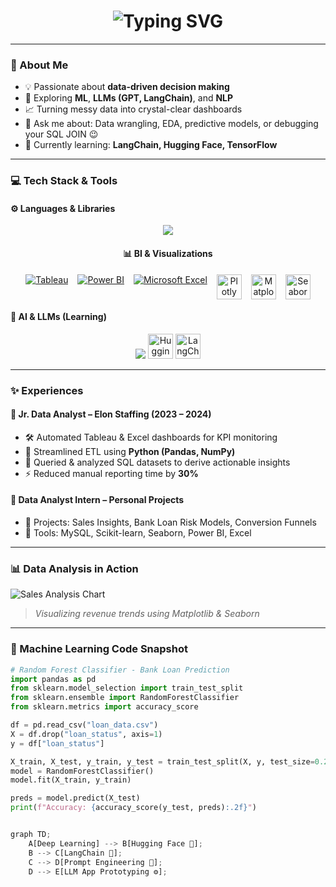 <h1 align="center">
  <img src="https://readme-typing-svg.herokuapp.com?font=Fira+Code&size=26&pause=1000&color=FF61F6&center=true&vCenter=true&width=700&lines=Hey+there%2C+I'm+Nitin+Rawat+(aka+Nits)+%F0%9F%91%8B;Data+Analyst+%7C+Future+Data+Scientist;Turning+Chaos+into+Insights+%F0%9F%93%8A" alt="Typing SVG" />
</h1>

---

### 🧠 About Me
<div align="left">

- 💡 Passionate about **data-driven decision making**  
- 🤖 Exploring **ML**, **LLMs (GPT, LangChain)**, and **NLP**  
- 📈 Turning messy data into crystal-clear dashboards  
- 💬 Ask me about: Data wrangling, EDA, predictive models, or debugging your SQL JOIN 😉  
- 🎯 Currently learning: **LangChain, Hugging Face, TensorFlow**

</div>

---

### 💻 Tech Stack & Tools

#### ⚙️ Languages & Libraries
<p align="center">
  <img src="https://skillicons.dev/icons?i=python,sql,jupyter,numpy,pandas,scikit-learn,seaborn,git" />
</p>

<!-- 📊 BI & Visualizations -->
<h4 align="center">📊 BI & Visualizations</h4>
<p align="center" style="display:flex; justify-content:center; gap:15px; flex-wrap:wrap;">

  <a href="https://www.tableau.com/" target="_blank">
    <img src="https://skillicons.dev/icons?i=tableau" title="Tableau" style="transition: transform 0.3s;" onmouseover="this.style.transform='scale(1.2)'" onmouseout="this.style.transform='scale(1)'"/>
  </a>

  <a href="https://powerbi.microsoft.com/" target="_blank">
    <img src="https://skillicons.dev/icons?i=powerbi" title="Power BI" style="transition: transform 0.3s;" onmouseover="this.style.transform='scale(1.2)'" onmouseout="this.style.transform='scale(1)'"/>
  </a>

  <a href="https://www.microsoft.com/en-us/microsoft-365/excel" target="_blank">
    <img src="https://skillicons.dev/icons?i=excel" title="Microsoft Excel" style="transition: transform 0.3s;" onmouseover="this.style.transform='scale(1.2)'" onmouseout="this.style.transform='scale(1)'"/>
  </a>

  <a href="https://plotly.com/" target="_blank">
    <img src="https://cdn.jsdelivr.net/gh/devicons/devicon/icons/plotly/plotly-original.svg" width="40" title="Plotly" style="transition: transform 0.3s;" onmouseover="this.style.transform='scale(1.2)'" onmouseout="this.style.transform='scale(1)'"/>
  </a>

  <a href="https://matplotlib.org/" target="_blank">
    <img src="https://cdn.jsdelivr.net/gh/devicons/devicon/icons/matplotlib/matplotlib-original.svg" width="40" title="Matplotlib" style="transition: transform 0.3s;" onmouseover="this.style.transform='scale(1.2)'" onmouseout="this.style.transform='scale(1)'"/>
  </a>

  <a href="https://seaborn.pydata.org/" target="_blank">
    <img src="https://raw.githubusercontent.com/mwaskom/seaborn/main/doc/_static/logo-wide-lightbg.svg" height="40" title="Seaborn" style="transition: transform 0.3s;" onmouseover="this.style.transform='scale(1.2)'" onmouseout="this.style.transform='scale(1)'"/>
  </a>

</p>


#### 🤖 AI & LLMs (Learning)
<p align="center">
  <img src="https://skillicons.dev/icons?i=pytorch,tensorflow" />
  <img src="https://avatars.githubusercontent.com/u/1399141?s=200&v=4" width="40" title="Hugging Face"/>
  <img src="https://avatars.githubusercontent.com/u/116947076?s=200&v=4" width="40" title="LangChain"/>
</p>

---

### ✨ Experiences
<div align="left">

#### 🔹 Jr. Data Analyst – **Elon Staffing (2023 – 2024)**
- 🛠️ Automated Tableau & Excel dashboards for KPI monitoring  
- 🐍 Streamlined ETL using **Python (Pandas, NumPy)**  
- 🧮 Queried & analyzed SQL datasets to derive actionable insights  
- ⚡ Reduced manual reporting time by **30%**

#### 🔹 Data Analyst Intern – **Personal Projects**
- 📌 Projects: Sales Insights, Bank Loan Risk Models, Conversion Funnels  
- 🧰 Tools: MySQL, Scikit-learn, Seaborn, Power BI, Excel  

</div>

---

### 📊 Data Analysis in Action

![Sales Analysis Chart](https://your-github.com/assets/sales-analysis.png)
> *Visualizing revenue trends using Matplotlib & Seaborn*

---

### 🤖 Machine Learning Code Snapshot

```python
# Random Forest Classifier - Bank Loan Prediction
import pandas as pd
from sklearn.model_selection import train_test_split
from sklearn.ensemble import RandomForestClassifier
from sklearn.metrics import accuracy_score

df = pd.read_csv("loan_data.csv")
X = df.drop("loan_status", axis=1)
y = df["loan_status"]

X_train, X_test, y_train, y_test = train_test_split(X, y, test_size=0.2)
model = RandomForestClassifier()
model.fit(X_train, y_train)

preds = model.predict(X_test)
print(f"Accuracy: {accuracy_score(y_test, preds):.2f}")


graph TD;
    A[Deep Learning] --> B[Hugging Face 🤗];
    B --> C[LangChain 🔗];
    C --> D[Prompt Engineering 💬];
    D --> E[LLM App Prototyping ⚙️];

